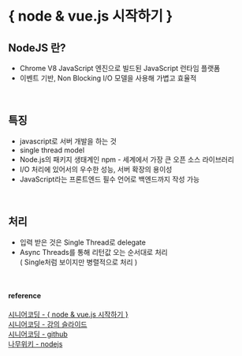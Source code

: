 # { node & vue.js 시작하기 }

## NodeJS 란?
+ Chrome V8 JavaScript 엔진으로 빌드된 JavaScript 런타임 플랫폼
+ 이벤트 기반, Non Blocking I/O 모델을 사용해 가볍고 효율적

<br>
 
## 특징
+ javascript로 서버 개발을 하는 것
+ single thread model
+ Node.js의 패키지 생태계인 npm - 세계에서 가장 큰 오픈 소스 라이브러리
+ I/O 처리에 있어서의 우수한 성능, 서버 확장의 용이성
+ JavaScript라는 프론트엔드 필수 언어로 백엔드까지 작성 가능

<br>

## 처리
+ 입력 받은 것은 Single Thread로 delegate
+ Async Threads를 통해 리턴값 오는 순서대로 처리  
  ( Single처럼 보이지만 병렬적으로 처리 )  

<br>

#### reference
[ 시니어코딩 - { node & vue.js 시작하기 } ](https://www.youtube.com/watch?v=pc1jgmuS02M&list=PLEOnZ6GeucBX5H60GtICsoDs9LaFQVDPz&ab_channel=%EC%8B%9C%EB%8B%88%EC%96%B4%EC%BD%94%EB%94%A9)  
[ 시니어코딩 - 강의 슬라이드 ](https://docs.google.com/presentation/d/1mi1Qp6vsb8H09ChmuCwnGLUfEmb1ZRRhOy0YMJzfSbw/edit#slide=id.g448eca9d39_0_46)  
[ 시니어코딩 - github ](https://github.com/indiflex/nodevue)  
[ 나무위키 - nodejs ](https://namu.wiki/w/Node.js?from=Nodejs)   
